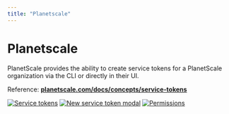 ```yaml
---
title: "Planetscale"
---
```


# Planetscale

PlanetScale provides the ability to create service tokens for a PlanetScale organization via the CLI or directly in their UI.

Reference: **[planetscale.com/docs/concepts/service-tokens](https://planetscale.com/docs/concepts/service-tokens#use-a-service-token-with-the-planetscale-api)**

[![Service tokens](https://i.ibb.co/7tyMmpL/Clean-Shot-2024-04-06-at-15-10-47.png)](https://ibb.co/23KV4MH)
[![New service token modal](https://i.ibb.co/k9DsP7p/Clean-Shot-2024-04-06-at-15-11-13.png)](https://ibb.co/MG1xJvb)
[![Permissions](https://i.ibb.co/MZ5sBMv/Clean-Shot-2024-04-06-at-15-11-31.png)](https://ibb.co/YPT30pC)
